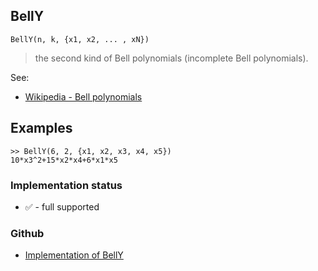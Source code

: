 ## BellY

```
BellY(n, k, {x1, x2, ... , xN}) 
```

> the second kind of Bell polynomials (incomplete Bell polynomials).

See:  
* [Wikipedia - Bell polynomials](https://en.wikipedia.org/wiki/Bell_polynomials)

## Examples

```
>> BellY(6, 2, {x1, x2, x3, x4, x5})
10*x3^2+15*x2*x4+6*x1*x5
```






### Implementation status

* &#x2705; - full supported

### Github

* [Implementation of BellY](https://github.com/axkr/symja_android_library/blob/master/symja_android_library/matheclipse-core/src/main/java/org/matheclipse/core/builtin/PolynomialFunctions.java#L1371) 
